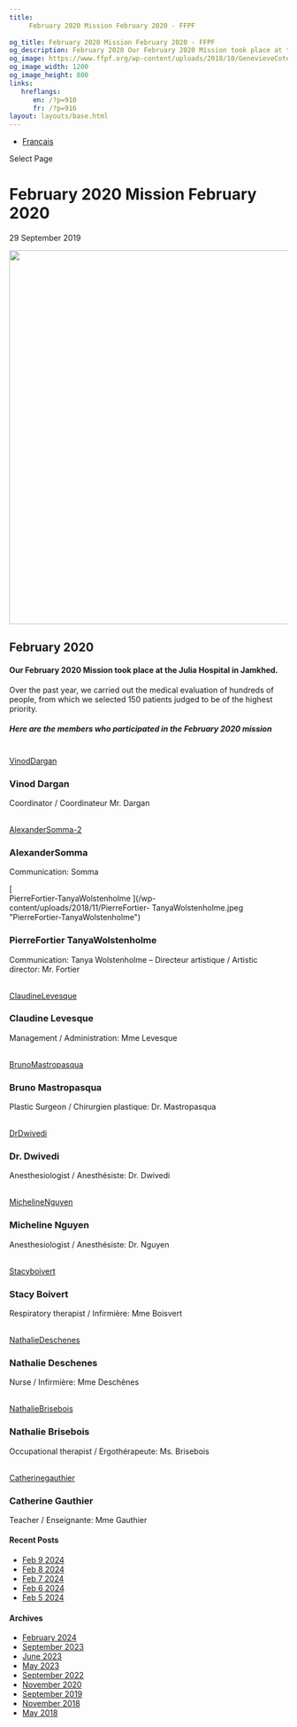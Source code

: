 ```yaml
---
title: 
     February 2020 Mission February 2020 - FFPF
    
og_title: February 2020 Mission February 2020 - FFPF
og_description: February 2020 Our February 2020 Mission took place at the Julia Hospital in Jamkhed. Over the past year, we carried out the medical evaluation of hundreds of people, from which we selected 150 patients judged to be of the highest priority. Here are the members who participated in the February 2020 mission Vinod Dargan Coordinator
og_image: https://www.ffpf.org/wp-content/uploads/2018/10/GenevieveCote-Operating.jpeg
og_image_width: 1200
og_image_height: 800
links:
   hreflangs:
      en: /?p=910
      fr: /?p=916
layout: layouts/base.html
---
```


  * [ Français ](/fr)

[ ]( )

Select Page

#  February 2020 Mission February 2020

29 September 2019

<img src='/wp-content/uploads/2018/10/GenevieveCote-Operating-1080x675.webp'
width='1080' height='675' />

##  February 2020

####  Our February 2020 Mission took place at the Julia Hospital in Jamkhed.
Over the past year, we carried out the medical evaluation of hundreds of
people, from which we selected 150 patients judged to be of the highest
priority.

#####  Here are the members who participated in the February 2020 mission

[  
VinodDargan ](/wp-content/uploads/2018/10/VinodDargan.jpeg "VinodDargan")

###  Vinod Dargan

Coordinator / Coordinateur Mr. Dargan

[  
AlexanderSomma-2 ](/wp-content/uploads/2018/11/AlexanderSomma-2.jpeg
"AlexanderSomma-2")

###  AlexanderSomma

Communication: Somma

[  
PierreFortier-TanyaWolstenholme ](/wp-content/uploads/2018/11/PierreFortier-
TanyaWolstenholme.jpeg "PierreFortier-TanyaWolstenholme")

###  PierreFortier TanyaWolstenholme

Communication: Tanya Wolstenholme – Directeur artistique / Artistic director:
Mr. Fortier

[  
ClaudineLevesque ](/wp-content/uploads/2018/11/ClaudineLevesque.jpeg
"ClaudineLevesque")

###  Claudine Levesque

Management / Administration: Mme Levesque

[  
BrunoMastropasqua ](/wp-content/uploads/2018/10/BrunoMastropasqua.jpeg
"BrunoMastropasqua")

###  Bruno Mastropasqua

Plastic Surgeon / Chirurgien plastique: Dr. Mastropasqua

[  
DrDwivedi ](/wp-content/uploads/2018/11/DrDwivedi.jpeg "DrDwivedi")

###  Dr. Dwivedi

Anesthesiologist / Anesthésiste: Dr. Dwivedi

[  
MichelineNguyen ](/wp-content/uploads/2018/10/MichelineNguyen.jpeg
"MichelineNguyen")

###  Micheline Nguyen

Anesthesiologist / Anesthésiste: Dr. Nguyen

[  
Stacyboivert ](/wp-content/uploads/2018/11/Stacyboivert.jpeg "Stacyboivert")

###  Stacy Boivert

Respiratory therapist / Infirmière: Mme Boisvert

[  
NathalieDeschenes ](/wp-content/uploads/2018/10/NathalieDeschenes.jpeg
"NathalieDeschenes")

###  Nathalie Deschenes

Nurse / Infirmière: Mme Deschênes

[  
NathalieBrisebois ](/wp-content/uploads/2018/10/NathalieBrisebois.jpeg
"NathalieBrisebois")

###  Nathalie Brisebois

Occupational therapist / Ergothérapeute: Ms. Brisebois

[  
Catherinegauthier ](/wp-content/uploads/2018/11/Catherinegauthier.jpeg
"Catherinegauthier")

###  Catherine Gauthier

Teacher / Enseignante: Mme Gauthier

####  Recent Posts

  * [ Feb 9 2024 ]( /en/article/2024/02/09/feb-9-2024/)
  * [ Feb 8 2024 ]( /en/article/2024/02/08/feb-8-2024/)
  * [ Feb 7 2024 ]( /en/article/2024/02/07/feb-7-2024/)
  * [ Feb 6 2024 ]( /en/article/2024/02/06/feb-6-2024/)
  * [ Feb 5 2024 ]( /en/article/2024/02/05/feb-5-2024/)

####  Archives

  * [ February 2024 ]( /en/article/2024/02/)
  * [ September 2023 ]( /en/article/2023/09/)
  * [ June 2023 ]( /en/article/2023/06/)
  * [ May 2023 ]( /en/article/2023/05/)
  * [ September 2022 ]( /en/article/2022/09/)
  * [ November 2020 ]( /en/article/2020/11/)
  * [ September 2019 ](/)
  * [ November 2018 ]( /en/article/2018/11/)
  * [ May 2018 ]( /en/article/2018/05/)



